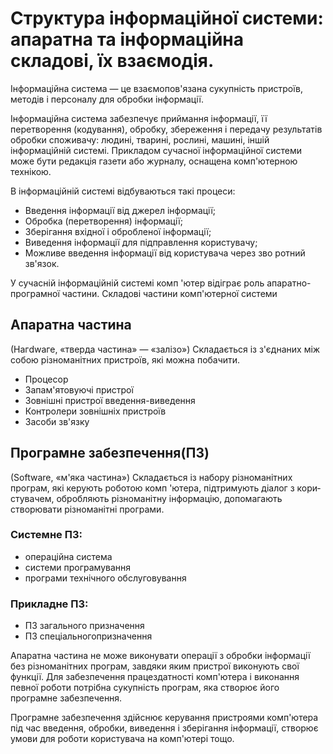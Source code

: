 # Структура інформаційної системи: апаратна та інформаційна складові, їх взаємодія.
Інформаційна система — це взаємопов'язана сукупність при­строїв, методів і персоналу для обробки інформації.

Інформаційна система забезпечує приймання інформації, її перетворення (кодування), обробку, збереження і передачу ре­зультатів обробки споживачу: людині, тварині, рослині, машині, іншій інформаційній системі.
Прикладом сучасної інформаційної системи може бути ре­дакція газети або журналу, оснащена комп'ютерною технікою.

В інформаційній системі відбуваються такі процеси:
- Введення інформації від джерел інформації;
- Обробка (перетворення) інформації;
- Зберігання вхідної і обробленої інформації;
- Виведення інформації для підправлення користувачу;
- Можливе введення інформації від користувача через зво­
ротний зв'язок.

 У сучасній інформаційній системі комп 'ютер відіграє роль апаратно-програмної частини.
Складові частини комп'ютерної системи

## Апаратна частина
(Нагdwаге, «тверда частина» — «залізо»)
Складається із з'єднаних між собою  різноманітних при­строїв, які можна побачити.
- Процесор
- Запам'ятовуючі  при­строї
- Зовнішні пристрої введення-виведення
- Контролери   зовнішніх пристроїв
- Засоби зв'язку

## Програмне забезпечення(ПЗ)
(Software, «м'яка частина»)
Складається із набору різ­номанітних програм, які керують роботою комп 'ютера, підтримують діалог з кори­стувачем, обробляють різно­манітну інформацію, допома­гають створювати різнома­нітні програми.

### Системне ПЗ:
- операційна система
- системи     програму­вання
- програми технічного обслуговування
### Прикладне ПЗ:
- ПЗ загального приз­начення
- ПЗ спеціальногопризначення

Апаратна частина не може виконувати операції з обробки ін­формації без різноманітних програм, завдяки яким пристрої ви­конують свої функції. Для забезпечення працездатності комп'ютера і виконання певної роботи потрібна сукупність про­грам, яка створює його програмне забезпечення.

Програмне забезпечення здійснює керування пристроями комп'ютера під час введення, обробки, виведення і зберігання інформації, створює умови для роботи користувача на комп'ютері тощо.
